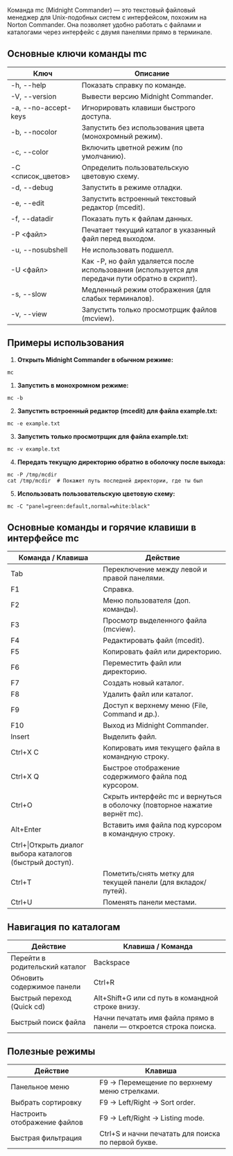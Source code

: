 Команда mc (Midnight Commander) — это текстовый файловый менеджер для Unix-подобных систем с интерфейсом, похожим на Norton Commander. Она позволяет удобно работать с файлами и каталогами через интерфейс с двумя панелями прямо в терминале.

## **Основные ключи команды mc**

|**Ключ**|**Описание**|
|---|---|
|-h, --help|Показать справку по команде.|
|-V, --version|Вывести версию Midnight Commander.|
|-a, --no-accept-keys|Игнорировать клавиши быстрого доступа.|
|-b, --nocolor|Запустить без использования цвета (монохромный режим).|
|-c, --color|Включить цветной режим (по умолчанию).|
|-C <список_цветов>|Определить пользовательскую цветовую схему.|
|-d, --debug|Запустить в режиме отладки.|
|-e, --edit|Запустить встроенный текстовый редактор (mcedit).|
|-f, --datadir|Показать путь к файлам данных.|
|-P <файл>|Печатает текущий каталог в указанный файл перед выходом.|
|-u, --nosubshell|Не использовать подшелл.|
|-U <файл>|Как -P, но файл удаляется после использования (используется для передачи пути обратно в скрипт).|
|-s, --slow|Медленный режим отображения (для слабых терминалов).|
|-v, --view|Запустить только просмотрщик файлов (mcview).|

## **Примеры использования**

1. **Открыть Midnight Commander в обычном режиме:**
```
mc
```

1. **Запустить в монохромном режиме:**
```
mc -b
```

2. **Запустить встроенный редактор (mcedit) для файла example.txt:**
```
mc -e example.txt
```

3. **Запустить только просмотрщик для файла example.txt:**
```
mc -v example.txt
```

4. **Передать текущую директорию обратно в оболочку после выхода:**
```
mc -P /tmp/mcdir
cat /tmp/mcdir  # Покажет путь последней директории, где ты был
```

5. **Использовать пользовательскую цветовую схему:**
```
mc -C "panel=green:default,normal=white:black"
```

## **Основные команды и горячие клавиши в интерфейсе mc**

|**Команда / Клавиша**|**Действие**|
|---|---|
|Tab|Переключение между левой и правой панелями.|
|F1|Справка.|
|F2|Меню пользователя (доп. команды).|
|F3|Просмотр выделенного файла (mcview).|
|F4|Редактировать файл (mcedit).|
|F5|Копировать файл или директорию.|
|F6|Переместить файл или директорию.|
|F7|Создать новый каталог.|
|F8|Удалить файл или каталог.|
|F9|Доступ к верхнему меню (File, Command и др.).|
|F10|Выход из Midnight Commander.|
|Insert|Выделить файл.|
|Ctrl+X C|Копировать имя текущего файла в командную строку.|
|Ctrl+X Q|Быстрое отображение содержимого файла под курсором.|
|Ctrl+O|Скрыть интерфейс mc и вернуться в оболочку (повторное нажатие вернёт mc).|
|Alt+Enter|Вставить имя файла под курсором в командную строку.|
|Ctrl+\|Открыть диалог выбора каталогов (быстрый доступ).|
|Ctrl+T|Пометить/снять метку для текущей панели (для вкладок/путей).|
|Ctrl+U|Поменять панели местами.|

## **Навигация по каталогам**

|**Действие**|**Клавиша / Команда**|
|---|---|
|Перейти в родительский каталог|Backspace|
|Обновить содержимое панели|Ctrl+R|
|Быстрый переход (Quick cd)|Alt+Shift+G или cd путь в командной строке внизу.|
|Быстрый поиск файла|Начни печатать имя файла прямо в панели — откроется строка поиска.|

## **Полезные режимы**

|**Действие**|**Клавиша**|
|---|---|
|Панельное меню|F9 → Перемещение по верхнему меню стрелками.|
|Выбрать сортировку|F9 → Left/Right → Sort order.|
|Настроить отображение файлов|F9 → Left/Right → Listing mode.|
|Быстрая фильтрация|Ctrl+S и начни печатать для поиска по первой букве.|
